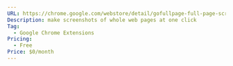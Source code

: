 ```yaml
---
URL: https://chrome.google.com/webstore/detail/gofullpage-full-page-scre/fdpohaocaechififmbbbbbknoalclacl
Description: make screenshots of whole web pages at one click
Tag:
  - Google Chrome Extensions
Pricing:
  - Free
Price: $0/month
---
```

